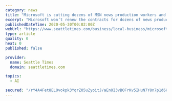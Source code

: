 ```yaml
---
category: news
title: "Microsoft is cutting dozens of MSN news production workers and replacing them with artificial intelligence"
excerpt: "Microsoft won’t renew the contracts for dozens of news production contractors working at MSN and plans to use artificial intelligence to replace them, several people close to the situation confirmed on Friday. The roughly 50 employees — contracted through staffing agencies Aquent and MAQ Consulting — were notified Wednesday that ..."
publishedDateTime: 2020-05-30T00:02:00Z
webUrl: "https://www.seattletimes.com/business/local-business/microsoft-is-cutting-dozens-of-msn-news-production-workers-and-replacing-them-with-artificial-intelligence/"
type: article
quality: 0
heat: 0
published: false

provider:
  name: Seattle Times
  domain: seattletimes.com

topics:
  - AI

secured: "/rY4A4Fet8ELOvokpk3YqrZ05uZyoitJ/aEnOI3vBOFrKv5IHuN7Y8n7p1d6HDF0eJ7aayUst0PsW7aW4gGCP+C8+UtwQbmSiLetDW8j1tfeJ5oYKnPbR1ml7+8S6fNckpbpz+0egxab/PbSzsxZs8odA3hSM8mEs5PirYrE537KyczN5O65Suq81seCXNqjt1JtcqOvCC3UC8smGiLkLX6LhcFXuUbbaZNLXUIxCTNOCQtIc29YbcfR97lC4f9SAxV0A6bGbR5MddONDRpgdi34s6LIrxmkpklT1cY1H4VagFI57xnbs464cRQ+rixl;TsHLkVYAuHlYz7xVyBCckQ=="
---
```


